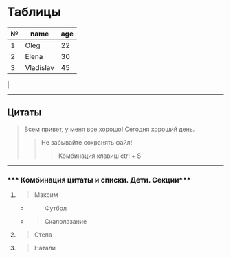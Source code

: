 # Таблицы
№ | name | age
--|------|------
1 | Oleg | 22
2 |Elena | 30
3 |Vladislav |45
|

---

## Цитаты

> Всем привет, у меня все хорошо!
> Сегодня хороший день.
>> Не забывайте сохранять файл!
>>> Комбинация клавиш ctrl + S

*** 

### *** Комбинация цитаты и списки. Дети. Секции***
1. > Максим
   * > Футбол
   * > Скалолазание

2. > Степа
3. > Натали
